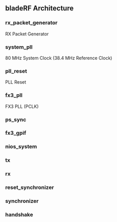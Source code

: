 ## bladeRF Architecture

### rx_packet_generator
RX Packet Generator

### system_pll
80 MHz System Clock (38.4 MHz Reference Clock)

### pll_reset
PLL Reset

### fx3_pll
FX3 PLL (PCLK)

### ps_sync


### fx3_gpif
### nios_system
### tx
### rx
### reset_synchronizer
### synchronizer
### handshake